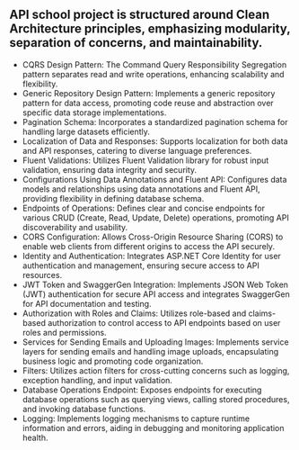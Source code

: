 ## API school project is structured around Clean Architecture principles, emphasizing modularity, separation of concerns, and maintainability. 
- CQRS Design Pattern: The Command Query Responsibility Segregation pattern separates read and write operations, enhancing scalability and flexibility.
- Generic Repository Design Pattern: Implements a generic repository pattern for data access, promoting code reuse and abstraction over specific data storage implementations.
- Pagination Schema: Incorporates a standardized pagination schema for handling large datasets efficiently.
- Localization of Data and Responses: Supports localization for both data and API responses, catering to diverse language preferences.
- Fluent Validations: Utilizes Fluent Validation library for robust input validation, ensuring data integrity and security.
- Configurations Using Data Annotations and Fluent API: Configures data models and relationships using data annotations and Fluent API, providing flexibility in defining database schema.
- Endpoints of Operations: Defines clear and concise endpoints for various CRUD (Create, Read, Update, Delete) operations, promoting API discoverability and usability.
- CORS Configuration: Allows Cross-Origin Resource Sharing (CORS) to enable web clients from different origins to access the API securely.
- Identity and Authentication: Integrates ASP.NET Core Identity for user authentication and management, ensuring secure access to API resources.
- JWT Token and SwaggerGen Integration: Implements JSON Web Token (JWT) authentication for secure API access and integrates SwaggerGen for API documentation and testing.
- Authorization with Roles and Claims: Utilizes role-based and claims-based authorization to control access to API endpoints based on user roles and permissions.
- Services for Sending Emails and Uploading Images: Implements service layers for sending emails and handling image uploads, encapsulating business logic and promoting code organization.
- Filters: Utilizes action filters for cross-cutting concerns such as logging, exception handling, and input validation.
- Database Operations Endpoint: Exposes endpoints for executing database operations such as querying views, calling stored procedures, and invoking database functions.
- Logging: Implements logging mechanisms to capture runtime information and errors, aiding in debugging and monitoring application health.
